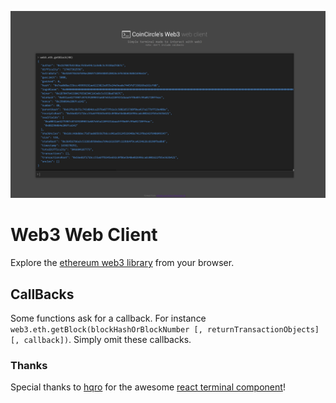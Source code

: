 ![demo terminal js](https://github.com/coincircle/web3-web-client/blob/master/demo/demo.jpg?raw=true)

# Web3 Web Client
Explore the [ethereum web3 library](http://web3js.readthedocs.io/en/1.0/index.html) from your browser.

## CallBacks
Some functions ask for a callback. For instance `web3.eth.getBlock(blockHashOrBlockNumber [, returnTransactionObjects] [, callback])`. Simply omit these callbacks.

### Thanks
Special thanks to [hqro](https://github.com/hqro) for the awesome [react terminal component](https://github.com/hqro/Terminal-JS)!
